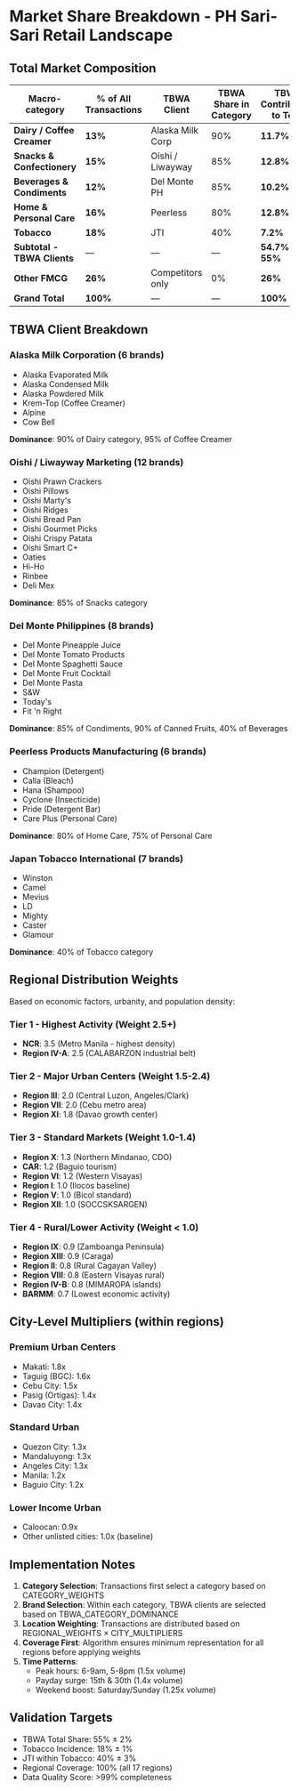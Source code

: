 # Market Share Breakdown - PH Sari-Sari Retail Landscape

## Total Market Composition

| Macro-category            | % of All Transactions | TBWA Client         | TBWA Share in Category | TBWA Contribution to Total |
|---------------------------|----------------------|---------------------|------------------------|---------------------------|
| **Dairy / Coffee Creamer**    | **13%**              | Alaska Milk Corp    | 90%                    | **11.7%**                 |
| **Snacks & Confectionery**    | **15%**              | Oishi / Liwayway    | 85%                    | **12.8%**                 |
| **Beverages & Condiments**    | **12%**              | Del Monte PH        | 85%                    | **10.2%**                 |
| **Home & Personal Care**      | **16%**              | Peerless           | 80%                    | **12.8%**                 |
| **Tobacco**                   | **18%**              | JTI                | 40%                    | **7.2%**                  |
| **Subtotal - TBWA Clients**   | —                    | —                   | —                      | **54.7% ≈ 55%**           |
| **Other FMCG**                | **26%**              | Competitors only    | 0%                     | **26%**                   |
| **Grand Total**               | **100%**             | —                   | —                      | **100%**                  |

## TBWA Client Breakdown

### Alaska Milk Corporation (6 brands)
- Alaska Evaporated Milk
- Alaska Condensed Milk
- Alaska Powdered Milk
- Krem-Top (Coffee Creamer)
- Alpine
- Cow Bell

**Dominance**: 90% of Dairy category, 95% of Coffee Creamer

### Oishi / Liwayway Marketing (12 brands)
- Oishi Prawn Crackers
- Oishi Pillows
- Oishi Marty's
- Oishi Ridges
- Oishi Bread Pan
- Oishi Gourmet Picks
- Oishi Crispy Patata
- Oishi Smart C+
- Oaties
- Hi-Ho
- Rinbee
- Deli Mex

**Dominance**: 85% of Snacks category

### Del Monte Philippines (8 brands)
- Del Monte Pineapple Juice
- Del Monte Tomato Products
- Del Monte Spaghetti Sauce
- Del Monte Fruit Cocktail
- Del Monte Pasta
- S&W
- Today's
- Fit 'n Right

**Dominance**: 85% of Condiments, 90% of Canned Fruits, 40% of Beverages

### Peerless Products Manufacturing (6 brands)
- Champion (Detergent)
- Calla (Bleach)
- Hana (Shampoo)
- Cyclone (Insecticide)
- Pride (Detergent Bar)
- Care Plus (Personal Care)

**Dominance**: 80% of Home Care, 75% of Personal Care

### Japan Tobacco International (7 brands)
- Winston
- Camel
- Mevius
- LD
- Mighty
- Caster
- Glamour

**Dominance**: 40% of Tobacco category

## Regional Distribution Weights

Based on economic factors, urbanity, and population density:

### Tier 1 - Highest Activity (Weight 2.5+)
- **NCR**: 3.5 (Metro Manila - highest density)
- **Region IV-A**: 2.5 (CALABARZON industrial belt)

### Tier 2 - Major Urban Centers (Weight 1.5-2.4)
- **Region III**: 2.0 (Central Luzon, Angeles/Clark)
- **Region VII**: 2.0 (Cebu metro area)
- **Region XI**: 1.8 (Davao growth center)

### Tier 3 - Standard Markets (Weight 1.0-1.4)
- **Region X**: 1.3 (Northern Mindanao, CDO)
- **CAR**: 1.2 (Baguio tourism)
- **Region VI**: 1.2 (Western Visayas)
- **Region I**: 1.0 (Ilocos baseline)
- **Region V**: 1.0 (Bicol standard)
- **Region XII**: 1.0 (SOCCSKSARGEN)

### Tier 4 - Rural/Lower Activity (Weight < 1.0)
- **Region IX**: 0.9 (Zamboanga Peninsula)
- **Region XIII**: 0.9 (Caraga)
- **Region II**: 0.8 (Rural Cagayan Valley)
- **Region VIII**: 0.8 (Eastern Visayas rural)
- **Region IV-B**: 0.8 (MIMAROPA islands)
- **BARMM**: 0.7 (Lowest economic activity)

## City-Level Multipliers (within regions)

### Premium Urban Centers
- Makati: 1.8x
- Taguig (BGC): 1.6x
- Cebu City: 1.5x
- Pasig (Ortigas): 1.4x
- Davao City: 1.4x

### Standard Urban
- Quezon City: 1.3x
- Mandaluyong: 1.3x
- Angeles City: 1.3x
- Manila: 1.2x
- Baguio City: 1.2x

### Lower Income Urban
- Caloocan: 0.9x
- Other unlisted cities: 1.0x (baseline)

## Implementation Notes

1. **Category Selection**: Transactions first select a category based on CATEGORY_WEIGHTS
2. **Brand Selection**: Within each category, TBWA clients are selected based on TBWA_CATEGORY_DOMINANCE
3. **Location Weighting**: Transactions are distributed based on REGIONAL_WEIGHTS × CITY_MULTIPLIERS
4. **Coverage First**: Algorithm ensures minimum representation for all regions before applying weights
5. **Time Patterns**: 
   - Peak hours: 6-9am, 5-8pm (1.5x volume)
   - Payday surge: 15th & 30th (1.4x volume)
   - Weekend boost: Saturday/Sunday (1.25x volume)

## Validation Targets

- TBWA Total Share: 55% ± 2%
- Tobacco Incidence: 18% ± 1%
- JTI within Tobacco: 40% ± 3%
- Regional Coverage: 100% (all 17 regions)
- Data Quality Score: >99% completeness